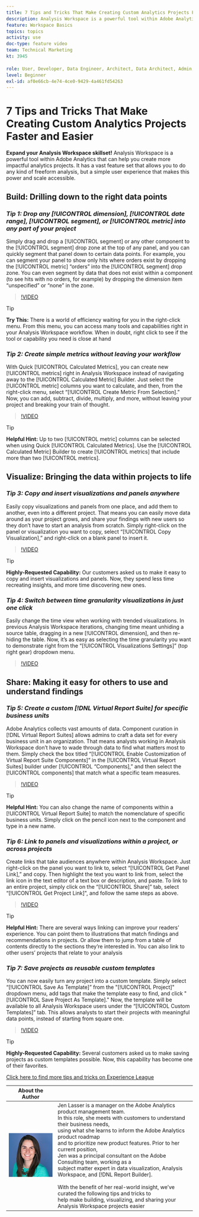 ```yaml
---
title: 7 Tips and Tricks That Make Creating Custom Analytics Projects Faster and Easier
description: Analysis Workspace is a powerful tool within Adobe Analytics that can help you create more impactful analytics projects. It has a vast feature set that allows you to do any kind of freeform analysis, but a simple user experience that makes this power and scale accessible.
feature: Workspace Basics
topics: topics
activity: use
doc-type: feature video
team: Technical Marketing
kt: 3945

role: User, Developer, Data Engineer, Architect, Data Architect, Admin, Leader
level: Beginner
exl-id: af0e66cb-4e74-4ce0-9429-4a461fd54263
---
```

# 7 Tips and Tricks That Make Creating Custom Analytics Projects Faster and Easier

**Expand your Analysis Workspace skillset!**
Analysis Workspace is a powerful tool within Adobe Analytics that can help you create more impactful analytics projects. It has a vast feature set that allows you to do any kind of freeform analysis, but a simple user experience that makes this power and scale accessible.

## Build: Drilling down to the right data points

### ***Tip 1: Drop any [!UICONTROL dimension], [!UICONTROL date range], [!UICONTROL segment], or [!UICONTROL metric] into any part of your project***

Simply drag and drop a [!UICONTROL segment] or any other component to the [!UICONTROL segment] drop zone at the top of any panel, and you can quickly segment that panel down to certain data points. For example, you can segment your panel to show only hits where orders exist by dropping the [!UICONTROL metric] “orders” into the [!UICONTROL segment] drop zone. You can even segment by data that does not exist within a component (to see hits with no orders, for example) by dropping the dimension item “unspecified” or “none” in the zone.

>[!VIDEO](https://video.tv.adobe.com/v/24036/?quality=12&learn=on)

>[!TIP]
>
>**Try This:** There is a world of efficiency waiting for you in the right-click menu. From this menu, you can access many tools and capabilities right in your Analysis Workspace workflow. When in doubt, right click to see if the tool or capability you need is close at hand

### ***Tip 2: Create simple metrics without leaving your workflow***

With Quick [!UICONTROL Calculated Metrics], you can create new [!UICONTROL metrics] right in Analysis Workspace instead of navigating away to the [!UICONTROL Calculated Metric] Builder. Just select the [!UICONTROL metric] columns you want to calculate, and then, from the right-click menu, select “[!UICONTROL Create Metric From Selection].” Now, you can add, subtract, divide, multiply, and more, without leaving your project and breaking your train of thought.

>[!VIDEO](https://video.tv.adobe.com/v/23126/?quality=12&learn=on)

>[!TIP]
>
>**Helpful Hint:** Up to two [!UICONTROL metric] columns can be selected when using Quick [!UICONTROL Calculated Metrics]. Use the [!UICONTROL Calculated Metric] Builder to create [!UICONTROL metrics] that include more than two [!UICONTROL metrics].

## Visualize: Bringing the data within projects to life

### ***Tip 3: Copy and insert visualizations and panels anywhere***

Easily copy visualizations and panels from one place, and add them to another, even into a different project. That means you can easily move data around as your project grows, and share your findings with new users so they don’t have to start an analysis from scratch. Simply right-click on the panel or visualization you want to copy, select “[!UICONTROL Copy Visualization],” and right-click on a blank panel to insert it.

>[!VIDEO](https://video.tv.adobe.com/v/23230/?quality=12&learn=on)

>[!TIP]
>
>**Highly-Requested Capability:** Our customers asked us to make it easy to copy and insert visualizations and panels. Now, they spend less time recreating insights, and more time discovering new ones.

### ***Tip 4: Switch between time granularity visualizations in just one click***

Easily change the time view when working with trended visualizations. In previous Analysis Workspace iterations, changing time meant unhiding a source table, dragging in a new [!UICONTROL dimension], and then re-hiding the table. Now, it’s as easy as selecting the time granularity you want to demonstrate right from the “[!UICONTROL Visualizations Settings]” (top right gear) dropdown menu.

>[!VIDEO](https://video.tv.adobe.com/v/23548/?quality=12&learn=on)

## Share: Making it easy for others to use and understand findings

### ***Tip 5: Create a custom [!DNL Virtual Report Suite] for specific business units***

Adobe Analytics collects vast amounts of data. Component curation in [!DNL Virtual Report Suites] allows admins to craft a data set for every business unit in an organization. That means analysts working in Analysis Workspace don’t have to wade through data to find what matters most to them. Simply check the box titled “[!UICONTROL Enable Customization of Virtual Report Suite Components]” in the [!UICONTROL Virtual Report Suites] builder under [!UICONTROL “Components],” and then select the [!UICONTROL components] that match what a specific team measures.

>[!VIDEO](https://video.tv.adobe.com/v/23544/?quality=12&learn=on)

>[!TIP]
>
>**Helpful Hint:** You can also change the name of components within a [!UICONTROL Virtual Report Suite] to match the nomenclature of specific business units. Simply click on the pencil icon next to the component and type in a new name.

### ***Tip 6: Link to panels and visualizations within a project, or across projects***

Create links that take audiences anywhere within Analysis Workspace. Just right-click on the panel you want to link to, select “[!UICONTROL Get Panel Link],” and copy. Then highlight the text you want to link from, select the link icon in the text editor of a text box or description, and paste. To link to an entire project, simply click on the “[!UICONTROL Share]” tab, select “[!UICONTROL Get Project Link]", and follow the same steps as above.

>[!VIDEO](https://video.tv.adobe.com/v/23724/?quality=12&learn=on)

>[!TIP]
>
>**Helpful Hint:** There are several ways linking can improve your readers’ experience. You can point them to illustrations that match findings and recommendations in projects. Or allow them to jump from a table of contents directly to the sections they’re interested in. You can also link to other users’ projects that relate to your analysis

### ***Tip 7: Save projects as reusable custom templates***

You can now easily turn any project into a custom template. Simply select “[!UICONTROL Save As Template]” from the "[!UICONTROL Project]" dropdown menu, add tags that make the template easy to find, and click "[!UICONTROL Save Project As Template]." Now, the template will be available to all Analysis Workspace users under the “[!UICONTROL Custom Templates]” tab. This allows analysts to start their projects with meaningful data points, instead of starting from square one.

>[!VIDEO](https://video.tv.adobe.com/v/23231/?quality=12&learn=on)

>[!TIP]
>
>**Highly-Requested Capability:** Several customers asked us to make saving projects as custom templates possible. Now, this capability has become one of their favorites.

[Click here to find more tips and tricks on Experience League](https://experienceleague.adobe.com/?search=tips&tag=Analysis+Workspace#recommended/solutions/analytics)

|About the Author      |            |
|------------|------------|
| ![Jen Lasser](assets/jlasser-headshot-s.jpg) | Jen Lasser is a manager on the Adobe Analytics product management team. <br> In this role, she meets with customers to understand their business needs, <br>using what she learns to inform the Adobe Analytics product roadmap <br>and to prioritize new product features. Prior to her current position, <br>Jen was a principal consultant on the Adobe Consulting team, working as a <br>subject matter expert in data visualization, Analysis Workspace, and [!DNL Report Builder]. <br><br>With the benefit of her real-world insight, we’ve curated the following tips and tricks to <br>help make building, visualizing, and sharing your Analysis Workspace projects easier|

